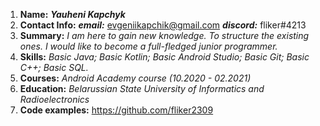 1. **Name:**  ***Yauheni Kapchyk***
2. **Contact Info:**
***email:*** evgeniikapchik@gmail.com 
***discord:*** fliker#4213
3. **Summary:** 
*I am here to gain new knowledge. To structure the existing ones. I would like to become a full-fledged junior programmer.*
4. **Skills:**
*Basic Java; 
Basic Kotlin;
Basic Android Studio;
Basic Git; 
Basic C++;
Basic SQL.*
5. **Courses:** 
*Android Academy course (10.2020 - 02.2021)*
6. **Education:** *Belarussian State University of Informatics and Radioelectronics*
7. **Code examples:** https://github.com/fliker2309
